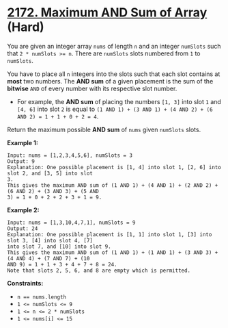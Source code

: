 # [2172. Maximum AND Sum of Array][link] (Hard)

[link]: https://leetcode.com/problems/maximum-and-sum-of-array/

You are given an integer array `nums` of length `n` and an integer `numSlots` such that `2 *
numSlots >= n`. There are `numSlots` slots numbered from `1` to `numSlots`.

You have to place all `n` integers into the slots such that each slot contains at **most** two
numbers. The **AND sum** of a given placement is the sum of the **bitwise** `AND` of every number
with its respective slot number.

- For example, the **AND sum** of placing the numbers `[1, 3]` into slot `1` and `[4, 6]` into slot
`2` is equal to `(1 AND 1) + (3 AND 1) + (4 AND 2) + (6 AND 2) = 1 + 1 + 0 + 2 = 4`.

Return the maximum possible **AND sum** of  `nums` given  `numSlots` slots.

**Example 1:**

```
Input: nums = [1,2,3,4,5,6], numSlots = 3
Output: 9
Explanation: One possible placement is [1, 4] into slot 1, [2, 6] into slot 2, and [3, 5] into slot
3.
This gives the maximum AND sum of (1 AND 1) + (4 AND 1) + (2 AND 2) + (6 AND 2) + (3 AND 3) + (5 AND
3) = 1 + 0 + 2 + 2 + 3 + 1 = 9.
```

**Example 2:**

```
Input: nums = [1,3,10,4,7,1], numSlots = 9
Output: 24
Explanation: One possible placement is [1, 1] into slot 1, [3] into slot 3, [4] into slot 4, [7]
into slot 7, and [10] into slot 9.
This gives the maximum AND sum of (1 AND 1) + (1 AND 1) + (3 AND 3) + (4 AND 4) + (7 AND 7) + (10
AND 9) = 1 + 1 + 3 + 4 + 7 + 8 = 24.
Note that slots 2, 5, 6, and 8 are empty which is permitted.
```

**Constraints:**

- `n == nums.length`
- `1 <= numSlots <= 9`
- `1 <= n <= 2 * numSlots`
- `1 <= nums[i] <= 15`
